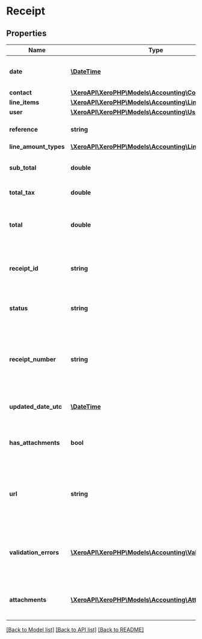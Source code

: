 # Receipt

## Properties
Name | Type | Description | Notes
------------ | ------------- | ------------- | -------------
**date** | [**\DateTime**](\DateTime.md) | Date of receipt – YYYY-MM-DD | 
**contact** | [**\XeroAPI\XeroPHP\Models\Accounting\Contact**](Contact.md) |  | 
**line_items** | [**\XeroAPI\XeroPHP\Models\Accounting\LineItem[]**](LineItem.md) |  | 
**user** | [**\XeroAPI\XeroPHP\Models\Accounting\User**](User.md) |  | 
**reference** | **string** | Additional reference number | [optional] 
**line_amount_types** | [**\XeroAPI\XeroPHP\Models\Accounting\LineAmountTypes**](LineAmountTypes.md) |  | [optional] 
**sub_total** | **double** | Total of receipt excluding taxes | [optional] 
**total_tax** | **double** | Total tax on receipt | [optional] 
**total** | **double** | Total of receipt tax inclusive (i.e. SubTotal + TotalTax) | [optional] 
**receipt_id** | **string** | Xero generated unique identifier for receipt | [optional] 
**status** | **string** | Current status of receipt – see status types | [optional] 
**receipt_number** | **string** | Xero generated sequence number for receipt in current claim for a given user | [optional] 
**updated_date_utc** | [**\DateTime**](\DateTime.md) | Last modified date UTC format | [optional] 
**has_attachments** | **bool** | boolean to indicate if a receipt has an attachment | [optional] 
**url** | **string** | URL link to a source document – shown as “Go to [appName]” in the Xero app | [optional] 
**validation_errors** | [**\XeroAPI\XeroPHP\Models\Accounting\ValidationError[]**](ValidationError.md) | Displays array of validation error messages from the API | [optional] 
**attachments** | [**\XeroAPI\XeroPHP\Models\Accounting\Attachment[]**](Attachment.md) | Displays array of attachments from the API | [optional] 

[[Back to Model list]](../README.md#documentation-for-models) [[Back to API list]](../README.md#documentation-for-api-endpoints) [[Back to README]](../README.md)


